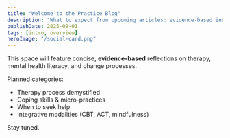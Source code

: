 ```yaml
---
title: "Welcome to the Practice Blog"
description: "What to expect from upcoming articles: evidence-based insights, coping strategies, and therapy process transparency."
publishDate: 2025-09-01
tags: [intro, overview]
heroImage: "/social-card.png"
---
```


This space will feature concise, **evidence-based** reflections on therapy, mental health literacy, and change processes.

Planned categories:

- Therapy process demystified
- Coping skills & micro-practices
- When to seek help
- Integrative modalities (CBT, ACT, mindfulness)

Stay tuned.
